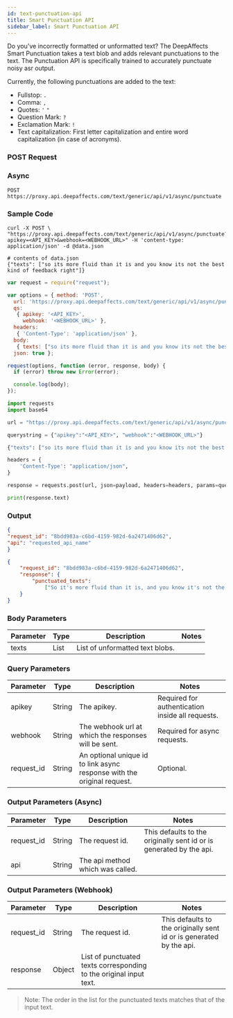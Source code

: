 ```yaml
---
id: text-punctuation-api
title: Smart Punctuation API
sidebar_label: Smart Punctuation API
---
```


Do you've incorrectly formatted or unformatted text? The DeepAffects Smart Punctuation takes a text blob and adds relevant punctuations to the text. The Punctuation API is specifically trained to accurately punctuate noisy asr output.

Currently, the following punctuations are added to the text:
* Fullstop: `.`
* Comma: `,`
* Quotes: `'` `"`
* Question Mark: `?`
* Exclamation Mark: `!`
* Text capitalization: First letter capitalization and entire word capitalization (in case of acronyms).

### POST Request

### Async

`POST https://proxy.api.deepaffects.com/text/generic/api/v1/async/punctuate`

### Sample Code

<!--DOCUSAURUS_CODE_TABS-->

<!--Shell-->


```shell
curl -X POST \
"https://proxy.api.deepaffects.com/text/generic/api/v1/async/punctuate?apikey=<API_KEY>&webhook=<WEBHOOK_URL>" -H 'content-type: application/json' -d @data.json

# contents of data.json
{"texts": ["so its more fluid than it is and you know its not the best kind of feedback right"]}
```
<!--Javascript-->

```javascript
var request = require("request");

var options = { method: 'POST',
  url: 'https://proxy.api.deepaffects.com/text/generic/api/v1/async/punctuate',
  qs: 
   { apikey: '<API_KEY>',
     webhook: '<WEBHOOK_URL>' },
  headers: 
   { 'Content-Type': 'application/json' },
  body: 
   { texts: ["so its more fluid than it is and you know its not the best kind of feedback right"]},
  json: true };

request(options, function (error, response, body) {
  if (error) throw new Error(error);

  console.log(body);
});
```
<!--Python-->

```python
import requests
import base64

url = "https://proxy.api.deepaffects.com/text/generic/api/v1/async/punctuate"

querystring = {"apikey":"<API_KEY>", "webhook":"<WEBHOOK_URL>"}

{"texts": ["so its more fluid than it is and you know its not the best kind of feedback right"]}

headers = {
    'Content-Type': "application/json",
}

response = requests.post(url, json=payload, headers=headers, params=querystring)

print(response.text)
```
<!--END_DOCUSAURUS_CODE_TABS-->

### Output

<!--DOCUSAURUS_CODE_TABS-->
<!--Async-->

```json
{
"request_id": "8bdd983a-c6bd-4159-982d-6a2471406d62",
"api": "requested_api_name"
}
```

<!--Webhook-->
```json
{
    "request_id": "8bdd983a-c6bd-4159-982d-6a2471406d62",
    "response": {
        "punctuated_texts":
            ["So it's more fluid than it is, and you know it's not the best kind of feedback, right?"]
    }
}
```
<!--END_DOCUSAURUS_CODE_TABS-->

### Body Parameters

| Parameter | Type        | Description                     | Notes |
| --------- | ----------- | ------------------------------- | ----- |
| texts     | List        | List of unformatted text blobs. |       |

### Query Parameters

| Parameter  | Type   | Description                                                             | Notes                                            |
| ---------- | ------ | ----------------------------------------------------------------------- | ------------------------------------------------ |
| apikey     | String | The apikey.                                                             | Required for authentication inside all requests. |
| webhook    | String | The webhook url at which the responses will be sent.                    | Required for async requests.                     |
| request_id | String | An optional unique id to link async response with the original request. | Optional.                                        |

### Output Parameters (Async)

| Parameter  | Type   | Description                      | Notes                                                               |
| ---------- | ------ | -------------------------------- | ------------------------------------------------------------------- |
| request_id | String | The request id.                  | This defaults to the originally sent id or is generated by the api. |
| api        | String | The api method which was called. |                                                                     |

### Output Parameters (Webhook)

| Parameter  | Type   | Description                                                        | Notes                                                               |
| ---------- | ------ | ------------------------------------------------------------------ | ------------------------------------------------------------------- |
| request_id | String | The request id.                                                    | This defaults to the originally sent id or is generated by the api. |
| response   | Object | List of punctuated texts corresponding to the original input text. |                                                                     |


> Note: The order in the list for the punctuated texts matches that of the input text.
